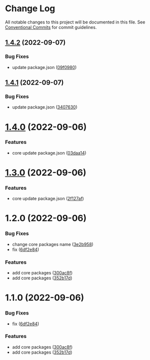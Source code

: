 # Change Log

All notable changes to this project will be documented in this file.
See [Conventional Commits](https://conventionalcommits.org) for commit guidelines.

## [1.4.2](https://github.com/PeopleWhoListenToStories/lx-lib/compare/@lx/core@1.4.1...@lx/core@1.4.2) (2022-09-07)


### Bug Fixes

* update package.json ([09f0980](https://github.com/PeopleWhoListenToStories/lx-lib/commit/09f0980a42913235dc5f78d3819e175e7658439d))






## [1.4.1](https://github.com/PeopleWhoListenToStories/lx-lib/compare/@lx/core@1.4.0...@lx/core@1.4.1) (2022-09-07)


### Bug Fixes

* update package.json ([3407630](https://github.com/PeopleWhoListenToStories/lx-lib/commit/3407630b475a06bfaa6137b77bcbdbebc1ae2030))






# [1.4.0](https://github.com/PeopleWhoListenToStories/lx-lib/compare/@lx/core@1.3.0...@lx/core@1.4.0) (2022-09-06)


### Features

* core update package.json ([03daa14](https://github.com/PeopleWhoListenToStories/lx-lib/commit/03daa14ac2e282f57e40490bccf91c227e568fc7))





# [1.3.0](https://github.com/PeopleWhoListenToStories/lx-lib/compare/@lx/core@1.2.0...@lx/core@1.3.0) (2022-09-06)


### Features

* core update package.json ([2f127af](https://github.com/PeopleWhoListenToStories/lx-lib/commit/2f127af83a11190eb3667a8f7efb0bfd022aeaf8))





# 1.2.0 (2022-09-06)


### Bug Fixes

* change core packages name ([3e2b958](https://github.com/PeopleWhoListenToStories/lx-lib/commit/3e2b95878852bcdef3f350c5a1add6e23d7a51a6))
* fix ([6df2e84](https://github.com/PeopleWhoListenToStories/lx-lib/commit/6df2e845f8570490fd181a08d63bf792e0fd9f14))


### Features

* add core packages ([300ac8f](https://github.com/PeopleWhoListenToStories/lx-lib/commit/300ac8fe1dc7bc6c83fef598988dcefac434c115))
* add core packages ([352b17d](https://github.com/PeopleWhoListenToStories/lx-lib/commit/352b17dbb4161eb7ccd959598b9d99f9b069fadc))





# 1.1.0 (2022-09-06)


### Bug Fixes

* fix ([6df2e84](https://github.com/PeopleWhoListenToStories/lx-lib/commit/6df2e845f8570490fd181a08d63bf792e0fd9f14))


### Features

* add core packages ([300ac8f](https://github.com/PeopleWhoListenToStories/lx-lib/commit/300ac8fe1dc7bc6c83fef598988dcefac434c115))
* add core packages ([352b17d](https://github.com/PeopleWhoListenToStories/lx-lib/commit/352b17dbb4161eb7ccd959598b9d99f9b069fadc))
